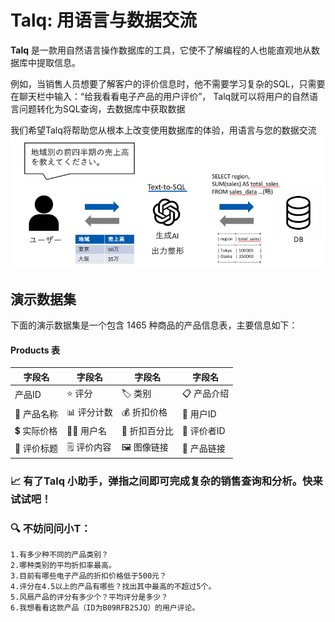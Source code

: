 # Talq: 用语言与数据交流

**Talq** 是一款用自然语言操作数据库的工具，它使不了解编程的人也能直观地从数据库中提取信息。

例如，当销售人员想要了解客户的评价信息时，他不需要学习复杂的SQL，只需要在聊天栏中输入：“给我看看电子产品的用户评价”， Talq就可以将用户的自然语言问题转化为SQL查询，去数据库中获取数据

我们希望Talq将帮助您从根本上改变使用数据库的体验，用语言与您的数据交流
![文本2SQL](./txt2sql.png "用自然语言查询数据库")

## 演示数据集

下面的演示数据集是一个包含 1465 种商品的产品信息表，主要信息如下：
#### Products 表

| 字段名          | 字段名            | 字段名            | 字段名             |
|-----------------|-------------------|-------------------|--------------------|
| 产品ID          | ⭐ 评分            | 🏷️ 类别           | 📋 产品介绍         |
| 📝 产品名称     | 📊 评分计数       | 💰 折扣价格       | 👤 用户ID           |
| 💲 实际价格     | 🙋‍♂️ 用户名       | 💸 折扣百分比     | 📝 评价者ID         |
| 📰 评价标题     | 🗒️ 评价内容       | 🖼️ 图像链接       | 🔗 产品链接         |

### 📈 有了Talq 小助手，弹指之间即可完成复杂的销售查询和分析。快来试试吧！

### 🔍 不妨问问小T：

    1.有多少种不同的产品类别？
    2.哪种类别的平均折扣率最高。
    3.目前有哪些电子产品的折扣价格低于500元？
    4.评分在4.5以上的产品有哪些？找出其中最高的不超过5个。
    5.风扇产品的评分有多少个？平均评分是多少？
    6.我想看看这款产品（ID为B09RFB2SJQ）的用户评论。

